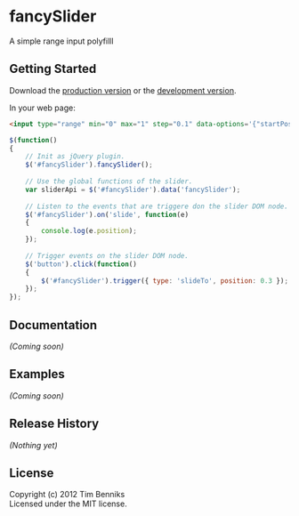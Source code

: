 # fancySlider

A simple range input polyfilll

## Getting Started
Download the [production version][min] or the [development version][max].

[min]: https://raw.github.com/timbenniks/fancySlider/master/dist/fancySlider.0.1.0.min.js
[max]: https://raw.github.com/timbenniks/fancySlider/master/dist/fancySlider.0.1.0.js

In your web page:

``` html
<input type="range" min="0" max="1" step="0.1" data-options='{"startPos": "0"}' name="slider" id="fancySlider">
```

``` javascript
$(function()
{
	// Init as jQuery plugin.
	$('#fancySlider').fancySlider();
		
	// Use the global functions of the slider.
	var sliderApi = $('#fancySlider').data('fancySlider');
		
	// Listen to the events that are triggere don the slider DOM node.	
	$('#fancySlider').on('slide', function(e)
	{
		console.log(e.position);
	});
		
	// Trigger events on the slider DOM node.
	$('button').click(function()
	{
		$('#fancySlider').trigger({ type: 'slideTo', position: 0.3 });
	});
});	
```

## Documentation
_(Coming soon)_

## Examples
_(Coming soon)_

## Release History
_(Nothing yet)_

## License
Copyright (c) 2012 Tim Benniks  
Licensed under the MIT license.